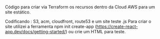 Código para criar via Terraform os recursos dentro da Cloud AWS para um site estático.

Codificando : S3, acm, cloudfront, route53 e um site teste .js
Para criar o site utilizei a ferramenta npm init create-app 
(https://create-react-app.dev/docs/getting-started/)
ou crie um HTML para teste.